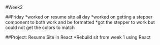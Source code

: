#Week2

##Friday
*worked on resume site all day
*worked on getting a stepper component to both work and be formatted
*got the stepper to work but could not get the colors to match


##Project: Resume Site in React
*Rebuild sit from week 1 using React
